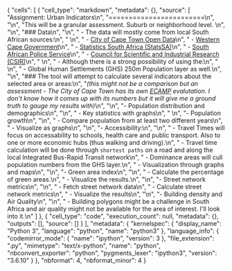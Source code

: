 {
 "cells": [
  {
   "cell_type": "markdown",
   "metadata": {},
   "source": [
    "Assignment: Urban Indicators\n",
    "========================\n",
    "\n",
    "This will be a granular assessment. Suburb or neighborhood level. \n",
    "\n",
    "### Data\n",
    "\n",
    " - The data will mostly come from local South African sources:\n",
    " \n",
    "    - [City of Cape Town Open Data](https://www.capetown.gov.za)\n",
    "    - [Western Cape Government](https://www.westerncape.gov.za)\n",
    "    - [Statistics South Africa (StatsSA)](http://www.statssa.gov.za)\n",
    "    - [South African Police Service](https://www.saps.gov.za)\n",
    "    - [Council for Scientific and Industrial Research (CSIR)](https://www.csir.co.za)\n",
    "     \n",
    " - Although there is a strong possibility of using the:\n",
    " \n",
    "     - Global Human Settlements (GHS) 250m Population layer as well.\n",
    "\n",
    "### The tool will attempt to calculate several indicators about the selected area or areas:\n",
    "*(this might not be a comparison but an assessment - The City of Cape Town has its own [ECAMP](https://web1.capetown.gov.za/web1/ecamp) evalutation. I don't know how it comes up with its numbers but it will give me a ground truth to gauge my results with)*\n",
    "\n",
    "- Population distribution and demographics\n",
    "\n",
    "    - Key statistics with graphs\n",
    "    \n",
    "- Population growth\n",
    "\n",
    "    - Compare population from at least two different years\n",
    "    - Visualize as graphs\n",
    "\n",
    "- Accessibility:\n",
    "\n",
    "     - Travel Times will focus on accessability to schools, health care and public transport. Also to one or more economic hubs (thus walking and driving).\n",
    "     - Travel time calculation will be done through ```shortest paths``` on a road and along the local Integrated Bus-Rapid Transit network\n",
    "     - Dominance areas will cull population numbers from the GHS layer.\n",
    "     - Visualization through graphs and maps\n",
    "\n",
    "- Green area index\n",
    "\n",
    "     - Calculate the percentage of green areas.\n",
    "     - Visualize the results.\n",
    "\n",
    "- Street network metrics\n",
    "\n",
    "    - Fetch street network data\n",
    "    - Calculate street network metrics\n",
    "    - Visualize the results\n",
    "\n",
    "- Building density and Air Quality\n",
    "\n",
    "    - Building polygons might be a challenge in South Africa and air quality might not be available for the area of interest. I'll look into it.\n"
   ]
  },
  {
   "cell_type": "code",
   "execution_count": null,
   "metadata": {},
   "outputs": [],
   "source": []
  }
 ],
 "metadata": {
  "kernelspec": {
   "display_name": "Python 3",
   "language": "python",
   "name": "python3"
  },
  "language_info": {
   "codemirror_mode": {
    "name": "ipython",
    "version": 3
   },
   "file_extension": ".py",
   "mimetype": "text/x-python",
   "name": "python",
   "nbconvert_exporter": "python",
   "pygments_lexer": "ipython3",
   "version": "3.6.10"
  }
 },
 "nbformat": 4,
 "nbformat_minor": 4
}
